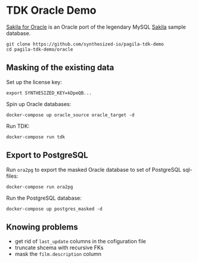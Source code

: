# TDK Oracle Demo

[Sakila for Oracle](https://github.com/jOOQ/sakila/tree/main/oracle-sakila-dba) is an Oracle port of the legendary MySQL [Sakila](https://dev.mysql.com/doc/sakila/en) sample database.

```shell
git clone https://github.com/synthesized-io/pagila-tdk-demo
cd pagila-tdk-demo/oracle
```


## Masking of the existing data

Set up the license key:
```shell
export SYNTHESIZED_KEY=kDpeQB...
```

Spin up Oracle databases:
```shell
docker-compose up oracle_source oracle_target -d
```

Run TDK:
```shell
docker-compose run tdk
```

## Export to PostgreSQL

Run `ora2pg` to export the masked Oracle database to set of PostgreSQL sql-files:
```shell
docker-compose run ora2pg
```

Run the PostgreSQL database:
```shell
docker-compose up postgres_masked -d
```


## Knowing problems

- get rid of `last_update` columns in the cofiguration file
- truncate shcema with recursive FKs
- mask the `film.description` column
